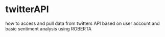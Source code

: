 # twitterAPI
how to access and pull data from twitters API based on user account and basic sentiment analysis using ROBERTA
